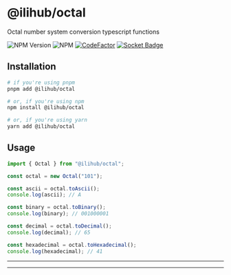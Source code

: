 # @ilihub/octal

Octal number system conversion typescript functions

![NPM Version](https://img.shields.io/npm/v/%40ilihub%2Foctal?color=33cd56&logo=npm)
![NPM](https://img.shields.io/npm/l/%40ilihub%2Foctal)
[![CodeFactor](https://www.codefactor.io/repository/github/ilihub/npm/badge)](https://www.codefactor.io/repository/github/ilihub/npm)
[![Socket Badge](https://socket.dev/api/badge/npm/package/@ilihub/octal)](https://socket.dev/npm/package/@ilihub/octal)

## Installation

```bash
# if you're using pnpm
pnpm add @ilihub/octal

# or, if you're using npm
npm install @ilihub/octal

# or, if you're using yarn
yarn add @ilihub/octal
```

## Usage

```javascript
import { Octal } from "@ilihub/octal";

const octal = new Octal("101");

const ascii = octal.toAscii();
console.log(ascii); // A

const binary = octal.toBinary();
console.log(binary); // 001000001

const decimal = octal.toDecimal();
console.log(decimal); // 65

const hexadecimal = octal.toHexadecimal();
console.log(hexadecimal); // 41
```

---

<!-- sponsors_and_backers_section_start -->

<!-- sponsors_and_backers_section_end -->

---
